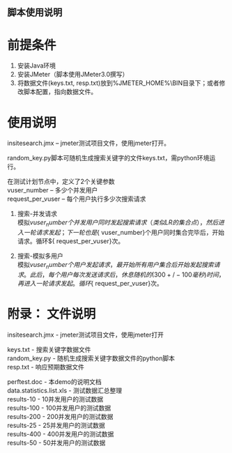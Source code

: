脚本使用说明  
---------------------------  
  
# 前提条件  
1.	安装Java环境  
2.	安装JMeter（脚本使用JMeter3.0撰写）  
3.	将数据文件(keys.txt, resp.txt)放到%JMETER_HOME%\BIN目录下；或者修改脚本配置，指向数据文件。  
  
# 使用说明  
insitesearch.jmx – jmeter测试项目文件，使用jmeter打开。  
  
random_key.py脚本可随机生成搜索关键字的文件keys.txt，需python环境运行。  
  
在测试计划节点中，定义了2个关键参数  
vuser_number – 多少个并发用户  
request_per_vuser – 每个用户执行多少次搜索请求  
  
1. 搜索-并发请求  
模拟${ vuser_number}个并发用户同时发起搜索请求（类似LR的集合点），然后进入一轮请求发起；下一轮也是${ vuser_number}个用户同时集合完毕后，开始请求。循环${ request_per_vuser}次。    

2. 搜索-模拟多用户  
模拟${ vuser_number}个用户发起请求，最开始所有用户集合后开始发起搜索请求。此后，每个用户每次发送请求后，休息随机的(300+/-100毫秒)时间，再进入一轮请求发起。循环${ request_per_vuser}次。  
  
# 附录： 文件说明  
insitesearch.jmx - jmeter测试项目文件，使用jmeter打开  
  
keys.txt - 搜索关键字数据文件  
random_key.py - 随机生成搜索关键字数据文件的python脚本  
resp.txt - 响应预期数据文件  
  
perftest.doc - 本demo的说明文档  
data.statistics.list.xls - 测试数据汇总整理  
results-10 - 10并发用户的测试数据  
results-100 - 100并发用户的测试数据  
results-200 - 200并发用户的测试数据  
results-25 - 25并发用户的测试数据  
results-400 - 400并发用户的测试数据  
results-50 - 50并发用户的测试数据  
  